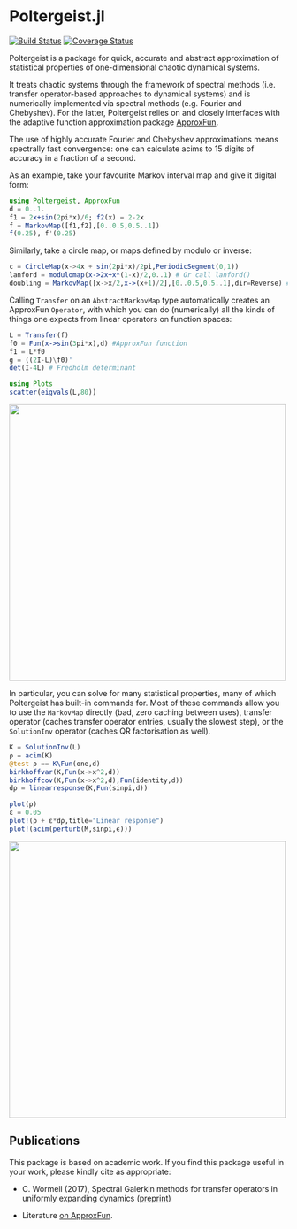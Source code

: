 # Poltergeist.jl

[![Build Status](https://travis-ci.org/wormell/Poltergeist.jl.svg?branch=master)](https://travis-ci.org/wormell/Poltergeist.jl)
[![Coverage Status](https://coveralls.io/repos/github/wormell/Poltergeist.jl/badge.svg?branch=master)](https://coveralls.io/github/wormell/Poltergeist.jl?branch=master)

Poltergeist is a package for quick, accurate and abstract approximation of statistical properties of one-dimensional chaotic dynamical systems.

It treats chaotic systems through the framework of spectral methods (i.e. transfer operator-based approaches to dynamical systems) and is numerically implemented via spectral methods (e.g. Fourier and Chebyshev). For the latter, Poltergeist relies on and closely interfaces with the adaptive function approximation package [ApproxFun](https://github.com/ApproxFun/ApproxFun.jl).  

The use of highly accurate Fourier and Chebyshev approximations means spectrally fast convergence: one can calculate acims to 15 digits of accuracy in a fraction of a second.

As an example, take your favourite Markov interval map and give it digital form:

```julia
using Poltergeist, ApproxFun
d = 0..1.
f1 = 2x+sin(2pi*x)/6; f2(x) = 2-2x
f = MarkovMap([f1,f2],[0..0.5,0.5..1])
f(0.25), f'(0.25)
```
<!---want to plot Markov Map--->

Similarly, take a circle map, or maps defined by modulo or inverse:

```julia
c = CircleMap(x->4x + sin(2pi*x)/2pi,PeriodicSegment(0,1))
lanford = modulomap(x->2x+x*(1-x)/2,0..1) # Or call lanford()
doubling = MarkovMap([x->x/2,x->(x+1)/2],[0..0.5,0.5..1],dir=Reverse) # or doubling(0..1)
```

<!---For better performance, use generic (vs anonymous) functions and (if using a complicated function) supply a derivative:
```julia
complicatedfun(x) = 3x+sum(2^(-33/8)m)
--->

Calling ```Transfer``` on an ```AbstractMarkovMap``` type automatically creates an ApproxFun ```Operator```, with which you can do (numerically) all the kinds of things one expects from linear operators on function spaces:

```julia
L = Transfer(f)
f0 = Fun(x->sin(3pi*x),d) #ApproxFun function
f1 = L*f0
g = ((2I-L)\f0)'
det(I-4L) # Fredholm determinant

using Plots
scatter(eigvals(L,80))
```
<img src=https://github.com/johnwormell/Poltergeist.jl/raw/master/images/eigvals.png width=500>


In particular, you can solve for many statistical properties, many of which Poltergeist has built-in commands for. Most of these commands allow you to use the ```MarkovMap``` directly (bad, zero caching between uses), transfer operator (caches transfer operator entries, usually the slowest step), or the ```SolutionInv``` operator (caches QR factorisation as well).

```julia
K = SolutionInv(L)
ρ = acim(K)
@test ρ == K\Fun(one,d)
birkhoffvar(K,Fun(x->x^2,d))
birkhoffcov(K,Fun(x->x^2,d),Fun(identity,d))
dρ = linearresponse(K,Fun(sinpi,d))

plot(ρ)
ε = 0.05
plot!(ρ + ε*dρ,title="Linear response")
plot!(acim(perturb(M,sinpi,ϵ)))
```
<!--- TODO: plot!(linearresponse(L,Fun(x->x*(1-x),d))) --->
<img src=https://github.com/johnwormell/Poltergeist.jl/raw/master/images/acim.png width=500>

## Publications

This package is based on academic work. If you find this package useful in your work, please kindly cite as appropriate:

* C. Wormell (2017), Spectral Galerkin methods for transfer operators in uniformly expanding dynamics ([preprint](https://arxiv.org/abs/1705.04431))
<!---* *features of ApproxFun*: S. Olver & A. Townsend (2014), A practical framework for infinite-dimensional linear algebra, Proceedings of the 1st First Workshop for High Performance Technical Computing in Dynamic Languages, 57–62 ([article](https://doi.org/10.1109/HPTCDL.2014.10), [preprint](https://arxiv.org/abs/1409.5529)) --->
* Literature [on ApproxFun](https://github.com/JuliaApproximation/ApproxFun.jl#references).


<!---
* C. Wormell (2017 in preparation), Fast numerical methods for intermittent systems


_____________
* A map f on [-1,1] is C-expanding if acos◦f◦cos is uniformly expanding. Most uniformly expanding maps are C-expanding, or if not there is always a conjugate or iterate that is.

--->
